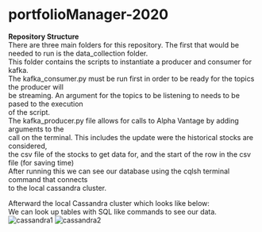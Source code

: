 # portfolioManager-2020

**Repository Structure**  
There are three main folders for this repository. 
The first that would be needed to run is the data_collection folder.  
This folder contains the scripts to instantiate a producer and consumer for kafka.  
The kafka_consumer.py must be run first in order to be ready for the topics the producer will  
be streaming. An argument for the topics to be listening to needs to be pased to the execution  
of the script.  
The kafka_producer.py file allows for calls to Alpha Vantage by adding arguments to the  
call on the terminal. This includes the update were the historical stocks are considered,  
the csv file of the stocks to get data for, and the start of the row in the csv file (for saving time)  
After running this we can see our database using the cqlsh terminal command that connects  
to the local cassandra cluster.  

Afterward the local Cassandra cluster which looks like below:  
We can look up tables with SQL like commands to see our data.
![cassandra1](images/cassandra_tables.png)
![cassandra2](images/ebaydataset_example.png)